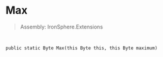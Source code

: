 ﻿

# Max

> Assembly: IronSphere.Extensions



```


public static Byte Max(this Byte this, this Byte maximum)
```